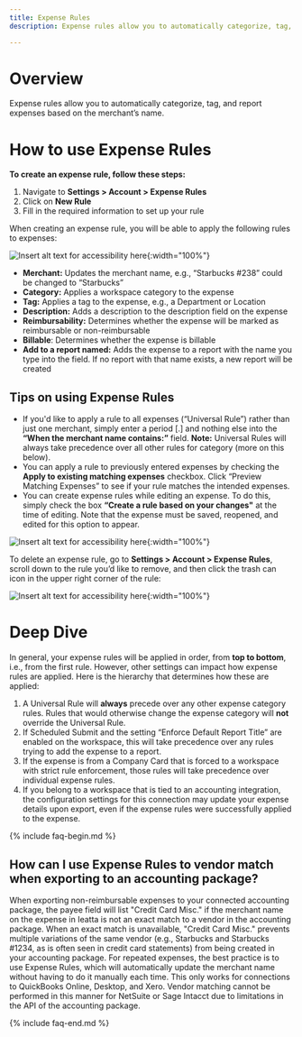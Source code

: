 ```yaml
---
title: Expense Rules
description: Expense rules allow you to automatically categorize, tag, and report expenses based on the merchant's name.

---
```

# Overview
Expense rules allow you to automatically categorize, tag, and report expenses based on the merchant’s name.

# How to use Expense Rules 
**To create an expense rule, follow these steps:**
1. Navigate to **Settings > Account > Expense Rules**
2. Click on **New Rule**
3. Fill in the required information to set up your rule

When creating an expense rule, you will be able to apply the following rules to expenses:

![Insert alt text for accessibility here](https://help.ieatta.com/assets/images/IeattaHelp_ExpenseRules_01.png){:width="100%"}

- **Merchant:** Updates the merchant name, e.g., “Starbucks #238” could be changed to “Starbucks”
- **Category:** Applies a workspace category to the expense
- **Tag:** Applies a tag to the expense, e.g., a Department or Location
- **Description:** Adds a description to the description field on the expense
- **Reimbursability:** Determines whether the expense will be marked as reimbursable or non-reimbursable
- **Billable**: Determines whether the expense is billable
- **Add to a report named:** Adds the expense to a report with the name you type into the field. If no report with that name exists, a new report will be created
  
## Tips on using Expense Rules
- If you'd like to apply a rule to all expenses (“Universal Rule”) rather than just one merchant, simply enter a period [.] and nothing else into the **“When the merchant name contains:”** field. **Note:** Universal Rules will always take precedence over all other rules for category (more on this below).
- You can apply a rule to previously entered expenses by checking the **Apply to existing matching expenses** checkbox. Click “Preview Matching Expenses” to see if your rule matches the intended expenses.
- You can create expense rules while editing an expense. To do this, simply check the box **“Create a rule based on your changes"** at the time of editing. Note that the expense must be saved, reopened, and edited for this option to appear.


![Insert alt text for accessibility here](https://help.ieatta.com/assets/images/IeattaHelp_ExpenseRules_02.png){:width="100%"}


To delete an expense rule, go to **Settings > Account > Expense Rules**, scroll down to the rule you’d like to remove, and then click the trash can icon in the upper right corner of the rule:

![Insert alt text for accessibility here](https://help.ieatta.com/assets/images/IeattaHelp_ExpenseRules_03.png){:width="100%"}

# Deep Dive
In general, your expense rules will be applied in order, from **top to bottom**, i.e., from the first rule. However, other settings can impact how expense rules are applied. Here is the hierarchy that determines how these are applied:
1. A Universal Rule will **always** precede over any other expense category rules. Rules that would otherwise change the expense category will **not** override the Universal Rule.
2. If Scheduled Submit and the setting “Enforce Default Report Title” are enabled on the workspace, this will take precedence over any rules trying to add the expense to a report.
3. If the expense is from a Company Card that is forced to a workspace with strict rule enforcement, those rules will take precedence over individual expense rules.
4. If you belong to a workspace that is tied to an accounting integration, the configuration settings for this connection may update your expense details upon export, even if the expense rules were successfully applied to the expense.


{% include faq-begin.md %} 
## How can I use Expense Rules to vendor match when exporting to an accounting package?
When exporting non-reimbursable expenses to your connected accounting package, the payee field will list "Credit Card Misc." if the merchant name on the expense in Ieatta is not an exact match to a vendor in the accounting package.
When an exact match is unavailable, "Credit Card Misc." prevents multiple variations of the same vendor (e.g., Starbucks and Starbucks #1234, as is often seen in credit card statements) from being created in your accounting package.
For repeated expenses, the best practice is to use Expense Rules, which will automatically update the merchant name without having to do it manually each time. 
This only works for connections to QuickBooks Online, Desktop, and Xero. Vendor matching cannot be performed in this manner for NetSuite or Sage Intacct due to limitations in the API of the accounting package.

{% include faq-end.md %}
